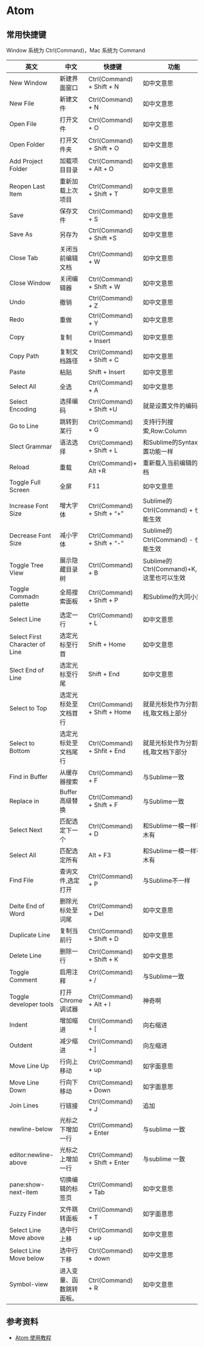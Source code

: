 # Atom

## 常用快捷键
Window 系统为 Ctrl(Command)，Mac 系统为 Command

| 英文 | 中文 |	快捷键	| 功能 |
|------|-----|-------| ----|
| New Window|	新建界面窗口|	Ctrl(Command) + Shift + N|	如中文意思 |
| New File|	新建文件|	Ctrl(Command) + N|	如中文意思|
| Open File	| 打开文件| 	Ctrl(Command) + O	| 如中文意思|
| Open Folder| 	打开文件夹	| Ctrl(Command) + Shift + O	| 如中文意思|
| Add Project Folder	| 加载项目目录	| Ctrl(Command) + Alt + O	| 如中文意思|
| Reopen Last Item	| 重新加载上次项目	| Ctrl(Command) + Shift + T	| 如中文意思|
| Save	| 保存文件	| Ctrl(Command) + S	| 如中文意思|
| Save As	| 另存为	| Ctrl(Command) + Shift +S	| 如中文意思|
| Close Tab	| 关闭当前编辑文档	| Ctrl(Command) + W	| 如中文意思|
| Close Window	| 关闭编辑器	| Ctrl(Command) + Shift + W	| 如中文意思|
| Undo	| 撤销	| Ctrl(Command) + Z	| 如中文意思|
| Redo	| 重做	| Ctrl(Command) + Y	| 如中文意思|
| Copy	| 复制	| Ctrl(Command) + Insert	| 如中文意思|
| Copy Path	| 复制文档路径	| Ctrl(Command) + Shift + C	| 如中文意思|
| Paste	| 粘贴	| Shift + Insert	| 如中文意思|
| Select All	| 全选	| Ctrl(Command) + A	| 如中文意思|
| Select Encoding	| 选择编码	| Ctrl(Command) + Shift +U	| 就是设置文件的编码|
| Go to Line	| 跳转到某行	| Ctrl(Command) + G	| 支持行列搜索,Row:Column|
| Slect Grammar	| 语法选择	| Ctrl(Command) + Shift + L	| 和Sublime的Syntax设置功能一样|
| Reload	| 重载	| Ctrl(Command)+ Alt +R	| 重新载入当前编辑的文档|
| Toggle Full Screen	| 全屏 | F11 | 如中文意思|
| Increase Font Size	| 增大字体	| Ctrl(Command) + Shift + “+”	| Sublime的Ctrl(Command) + 也能生效|
| Decrease Font Size	| 减小字体	| Ctrl(Command) + Shift + “-“	| Sublime的Ctrl(Command) - 也能生效|
| Toggle Tree View	| 展示隐藏目录树	| Ctrl(Command) + B | Sublime的Ctrl(Command)+K,+B这里也可以生效|
| Toggle Commadn palette	| 全局搜索面板	| Ctrl(Command) + Shift + P	| 和Sublime的大同小异|
| Select Line	| 选定一行	| Ctrl(Command) + L	| 如中文意思|
| Select First Character of Line	| 选定光标至行首	| Shift + Home	| 如中文意思|
| Slect End of Line	| 选定光标至行尾	| Shift + End	|如中文意思|
| Select to Top	| 选定光标处至文档首行	| Ctrl(Command) + Shift + Home	| 就是光标处作为分割线,取文档上部分|
| Select to Bottom	| 选定光标处至文档尾行	| Ctrl(Command) + Shfit + End	| 就是光标处作为分割线,取文档下部分|
| Find in Buffer	| 从缓存器搜索	| Ctrl(Command) + F	| 与Sublime一致|
| Replace in | Buffer	高级替换	| Ctrl(Command) + Shift + F	| 与Sublime一致|
| Select Next	| 匹配选定下一个	| Ctrl(Command) + D	| 和Sublime一模一样有木有|
| Select All	| 匹配选定所有	| Alt + F3	| 和Sublime一模一样有木有|
| Find File	| 查询文件,选定打开	| Ctrl(Command) + P	| 与Sublime不一样|
| Delte End of Word	| 删除光标处至词尾 | Ctrl(Command) + Del	| 如中文意思|
| Duplicate Line | 复制当前行	| Ctrl(Command) + Shift + D	| 如中文意思|
| Delete Line	| 删除一行	| Ctrl(Command) + Shift + K	| 如中文意思|
| Toggle Comment	| 启用注释	| Ctrl(Command) + /	| 与Sublime一致|
| Toggle developer tools	| 打开Chrome调试器	| Ctrl(Command) + Alt + I	| 神奇啊|
| Indent	| 增加缩进	| Ctrl(Command) + [	| 向右缩进|
| Outdent	| 减少缩进	| Ctrl(Command) + ]	| 向左缩进|
| Move Line Up	| 行向上移动	| Ctrl(Command) + up	| 如字面意思|
| Move Line Down	| 行向下移动	| Ctrl(Command) + Down	| 如字面意思|
| Join Lines	| 行链接	| Ctrl(Command) + J	| 追加|
| newline-below	| 光标之下增加一行	| Ctrl(Command) + Enter	| 与sublime 一致|
| editor:newline-above	| 光标之上增加一行	| Ctrl(Command) + Shift + Enter	| 与sublime 一致|
| pane:show-next-item	| 切换编辑的标签页	| Ctrl(Command) + Tab |	如中文意思|
| Fuzzy Finder	| 文件跳转面板	| Ctrl(Command) + T	| 如字面意思|
| Select Line Move above	| 选中行上移	| Ctrl(Command) + up	| 如中文意思|
| Select Line Move below	| 选中行下移	| Ctrl(Command) + down	| 如中文意思|
| Symbol-view	| 进入变量、函数跳转面板。	| Ctrl(Command) + R |	如中文意思|

## 参考资料

* [Atom 使用教程](http://wiki.jikexueyuan.com/project/atom/)

